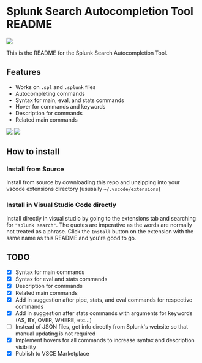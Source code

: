 # Splunk Search Autocompletion Tool README

<img src="https://img.shields.io/badge/Downloads-40%2B-green">

This is the README for the Splunk Search Autocompletion Tool.

## Features

- Works on `.spl` and `.splunk` files
- Autocompleting commands
- Syntax for main, eval, and stats commands
- Hover for commands and keywords
- Description for commands
- Related main commands

<img src="https://raw.githubusercontent.com/arcsector/vscode-splunk-search-linter/master/.github/vscode_splunk_suggestion-main.png">

<img src="https://raw.githubusercontent.com/arcsector/vscode-splunk-search-linter/master/.github/vscode_splunk_suggestion-eval.png">

## How to install

### Install from Source

Install from source by downloading this repo and unzipping into your vscode extensions directory (ususally `~/.vscode/extensions`)

### Install in Visual Studio Code directly

Install directly in visual studio by going to the extensions tab and searching for `"splunk search"`. The quotes are imperative as the words are normally not treated as a phrase. Click the `Install` button on the  extension with the same name as this README and you're good to go.

## TODO

- [X] Syntax for main commands
- [X] Syntax for eval and stats commands
- [X] Description for commands
- [X] Related main commands
- [X] Add in suggestion after pipe, stats, and eval commands for respective commands
- [X] Add in suggestion after stats commands with arguments for keywords (AS, BY, OVER, WHERE, etc...)
- [ ] Instead of JSON files, get info directly from Splunk's website so that manual updating is not required
- [X] Implement hovers for all commands to increase syntax and description visibility
- [X] Publish to VSCE Marketplace
